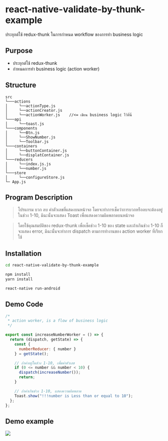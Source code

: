 # react-native-validate-by-thunk-example
ประยุกต์ใช้ redux-thunk ในการกำหนด workflow ของการทำ business logic

## Purpose

  - ประยุกต์ใช้ redux-thunk
  - กำหนดการทำ business logic (action worker)
  
## Structure

```
src
└───actions
│     └──actionType.js  
│     └──actionCreator.js
│     └──actionWorker.js    //<= เขียน business logic ไว้ที่นี่
└───api
│     └──toast.js
└───components
│     └──Btn.js
│     └──ShowNumber.js
│     └──Toolbar.js
└───containers
│     └──buttonContainer.js
│     └──displatContainer.js
└───reducers
│     └──index.js.js
│     └──number.js
└───store
│     └──configureStore.js
└─ App.js
```

## Program Description

> โปรแกรม บวก ลบ ค่าตัวเลขที่แสดงบนหน้าจอ โดยจะทำการเช็คว่าการบวกหรือลบจะต้องอยู่ในช่วง 1-10, มิฉะนั้นจะแสดง Toast เพื่อแสดงความผิดพลาดบนหน้าจอ

> โดยใช้คุณสมบัติของ redux-thunk เพื่อเช็คช่วง 1-10 ของ state และถ้าเกินช่วง 1-10 ก็จะแสดง error, มิฉะนั้นจะทำการ dispatch ตามการทำงานของ action worker ที่เรียกใช้

## Installation

```sh
cd react-native-validate-by-thunk-example

npm install
yarn install

react-native run-android
```

## Demo Code

```javascript
/*
 * action worker, is a flow of business logic
 */

export const increaseNumberWorker = () => {
  return (dispatch, getState) => {
    const {
      numberReducer: { number }
    } = getState();

    // ถ้าค่าอยู่ในช่วง 1-10, เพื่มค่าตัวเลข
    if (0 <= number && number < 10) {
      dispatch(increaseNumber());
      return;
    }

    // ถ้าค่าเกินช่วง 1-10, แสดงความผิดพลาด
    Toast.show("!!!number is Less than or equal to 10");
  };
};
```

## Demo example

![](https://github.com/kudane/react-native-validate-by-thunk-example/blob/master/images/screen_demo.gif)

